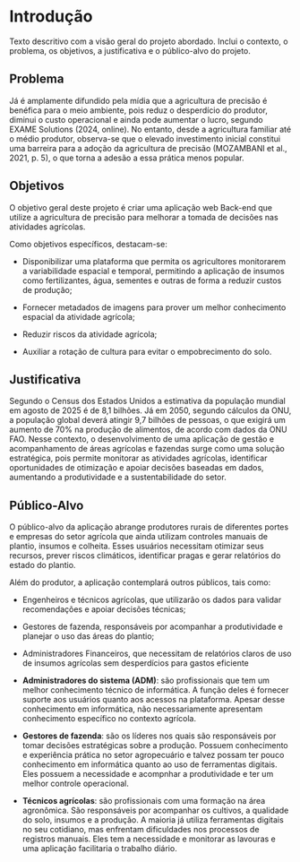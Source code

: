 # Introdução

Texto descritivo com a visão geral do projeto abordado. Inclui o contexto, o problema, os objetivos, a justificativa e o público-alvo do projeto.

## Problema
Já é amplamente difundido pela mídia que a agricultura de precisão é benéfica para o meio ambiente, pois reduz o desperdício do produtor, diminui o custo operacional e ainda pode aumentar o lucro, segundo EXAME Solutions (2024, online). No entanto, desde a agricultura familiar até o médio produtor, observa-se que o elevado investimento inicial constitui uma barreira para a adoção da agricultura de precisão (MOZAMBANI et al., 2021, p. 5), o que torna a adesão a essa prática menos popular.

## Objetivos

O objetivo geral deste projeto é criar uma aplicação web Back-end que utilize a agricultura de precisão para melhorar a tomada de decisões nas atividades agrícolas. 

Como objetivos específicos, destacam-se: 

* Disponibilizar uma plataforma que permita os agricultores monitorarem a variabilidade espacial e temporal, permitindo a aplicação de insumos como fertilizantes, água, sementes e outras de forma a reduzir custos de produção; 

* Fornecer metadados de imagens para prover um melhor conhecimento espacial da atividade agrícola; 

* Reduzir riscos da atividade agrícola; 

* Auxiliar a rotação de cultura para evitar o empobrecimento do solo. 


## Justificativa

Segundo o Census dos Estados Unidos a estimativa da população mundial em agosto de 2025 é de 8,1 bilhões. Já em 2050, segundo cálculos da ONU, a população global deverá atingir 9,7 bilhões de pessoas, o que exigirá um aumento de 70% na produção de alimentos, de acordo com dados da ONU FAO. Nesse contexto, o desenvolvimento de uma aplicação de gestão e acompanhamento de áreas agrícolas e fazendas surge como uma solução estratégica, pois permite monitorar as atividades agrícolas, identificar oportunidades de otimização e apoiar decisões baseadas em dados, aumentando a produtividade e a sustentabilidade do setor.

## Público-Alvo

O público-alvo da aplicação abrange produtores rurais de diferentes portes e empresas do setor agrícola que ainda utilizam controles manuais de plantio, insumos e colheita. Esses usuários necessitam otimizar seus recursos, prever riscos climáticos, identificar pragas e gerar relatórios do estado do plantio.

Além do produtor, a aplicação contemplará outros públicos, tais como:

- Engenheiros e técnicos agrícolas, que utilizarão os dados para validar recomendações e apoiar decisões técnicas;

- Gestores de fazenda, responsáveis por acompanhar a produtividade e planejar o uso das áreas do plantio;

- Administradores Financeiros, que necessitam de relatórios claros de uso de insumos agrícolas sem desperdícios para gastos eficiente

* **Administradores do sistema (ADM)**: são profissionais que tem um melhor conhecimento técnico de informática. A função deles é fornecer suporte aos usuários quanto aos acessos na plataforma. Apesar desse conhecimento em informática, não necessariamente apresentam conhecimento específico no contexto agrícola.


* **Gestores de fazenda**: são os líderes nos quais são responsáveis por tomar decisões estratégicas sobre a produção. Possuem conhecimento e experiência prática no setor agropecuário e talvez possam ter pouco conhecimento em informática quanto ao uso de ferramentas digitais. Eles possuem a necessidade e acompnhar a produtividade e ter um melhor controle operacional.

* **Técnicos agrícolas**: são profissionais com uma formação na área agronômica. São responsáveis por acompanhar os cultivos, a qualidade do solo, insumos e a produção. A maioria já utiliza ferramentas digitais no seu cotidiano, mas enfrentam dificuldades nos processos de registros manuais. Eles tem a necessidade e monitorar as lavouras e uma aplicação facilitaria o trabalho diário.
